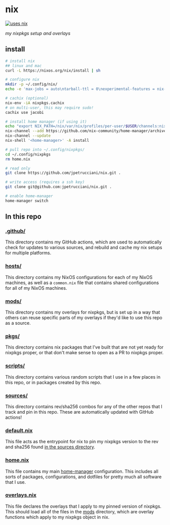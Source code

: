 # nix

[![uses nix](https://img.shields.io/badge/uses-nix-%237EBAE4)](https://nixos.org/)

_my nixpkgs setup and overlays_

## install

```bash
# install nix
## linux and mac
curl -L https://nixos.org/nix/install | sh

# configure nix
mkdir -p ~/.config/nix/
echo -e 'max-jobs = auto\ntarball-ttl = 0\nexperimental-features = nix-command flakes' >>~/.config/nix/nix.conf

# cachix (optional)
nix-env -iA nixpkgs.cachix
# on multi-user, this may require sudo!
cachix use jacobi

# install home manager (if using it)
echo "export NIX_PATH=/nix/var/nix/profiles/per-user/$USER/channels:nixpkgs=/nix/var/nix/profiles/per-user/root/channels/nixpkgs:/nix/var/nix/profiles/per-user/root/channels" | sudo tee -a /etc/profile
nix-channel --add https://github.com/nix-community/home-manager/archive/master.tar.gz home-manager
nix-channel --update
nix-shell '<home-manager>' -A install

# pull repo into ~/.config/nixpkgs/
cd ~/.config/nixpkgs
rm home.nix

# read only
git clone https://github.com/jpetrucciani/nix.git .

# write access (requires a ssh key)
git clone git@github.com:jpetrucciani/nix.git .

# enable home-manager
home-manager switch
```

## In this repo

### [.github/](./.github/)

This directory contains my GitHub actions, which are used to automatically check for updates to various sources, and rebuild and cache my nix setups for multiple platforms.

### [hosts/](./hosts/)

This directory contains my NixOS configurations for each of my NixOS machines, as well as a `common.nix` file that contains shared configurations for all of my NixOS machines.

### [mods/](./mods/)

This directory contains my overlays for nixpkgs, but is set up in a way that others can reuse specific parts of my overlays if they'd like to use this repo as a source.

### [pkgs/](./pkgs/)

This directory contains nix packages that I've built that are not yet ready for nixpkgs proper, or that don't make sense to open as a PR to nixpkgs proper.

### [scripts/](./scripts/)

This directory contains various random scripts that I use in a few places in this repo, or in packages created by this repo.

### [sources/](./sources/)

This directory contains rev/sha256 combos for any of the other repos that I track and pin in this repo. These are automatically updated with GitHub actions!

### [default.nix](./default.nix)

This file acts as the entrypoint for nix to pin my nixpkgs version to the rev and sha256 found [in the sources directory](./sources/nixpkgs.json).

### [home.nix](./home.nix)

This file contains my main [home-manager](https://github.com/nix-community/home-manager) configuration. This includes all sorts of packages, configurations, and dotfiles for pretty much all software that I use.

### [overlays.nix](./overlays.nix)

This file declares the overlays that I apply to my pinned version of nixpkgs. This should load all of the files in the [mods](./mods/) directory, which are overlay functions which apply to my nixpkgs object in nix.
